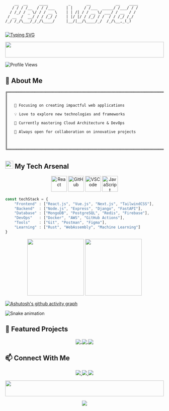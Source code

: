 # 
```

    __  __     ____         _       __           __    ____
   / / / /__  / / /___     | |     / /___  _____/ /___/ / /
  / /_/ / _ \/ / / __ \    | | /| / / __ \/ ___/ / __  / / 
 / __  /  __/ / / /_/ /    | |/ |/ / /_/ / /  / / /_/ /_/  
/_/ /_/\___/_/_/\____/     |__/|__/\____/_/  /_/\__,_(_)   
                                                           

```

<!-- เพิ่ม Animation ด้วย Typing Effect -->
[![Typing SVG](https://readme-typing-svg.herokuapp.com?font=Fira+Code&pause=1000&color=F7F7F7&random=false&width=435&lines=Full+Stack+Developer;Open+Source+Enthusiast;Always+Learning+New+Things)](https://git.io/typing-svg)

<!-- Wave Animation -->
<img width="100%" height="50" src="https://i.imgur.com/dBaSKWF.gif" />

<!-- Profile Views Counter -->
![Profile Views](https://komarev.com/ghpvc/?username=Kanchanop6509650229&color=blueviolet&style=flat-square)

## 🚀 About Me
```
╔══════════════════════════════════════════════════════════════════════════════╗
║                                                                              ║
║   🎯 Focusing on creating impactful web applications                         ║
║   💡 Love to explore new technologies and frameworks                         ║
║   🌱 Currently mastering Cloud Architecture & DevOps                         ║
║   🤝 Always open for collaboration on innovative projects                    ║
║                                                                              ║
╚══════════════════════════════════════════════════════════════════════════════╝
```

<!-- Tech Stack with Custom Animation -->
<h2>
  <img src="https://media2.giphy.com/media/QssGEmpkyEOhBCb7e1/giphy.gif?cid=ecf05e47a0n3gi1bfqntqmob8g9aid1oyj2wr3ds3mg700bl&rid=giphy.gif" width="25px"> 
  My Tech Arsenal
</h2>

<p align="center">
  <!-- Animated Tech Icons -->
  <img src="https://i.giphy.com/media/eNAsjO55tPbgaor7ma/200w.webp" width="50" title="React">
  <img src="https://i.giphy.com/media/KzJkzjggfGN5Py6nkT/200.webp" width="50" title="GitHub">
  <img src="https://i.giphy.com/media/IdyAQJVN2kVPNUrojM/200.webp" width="50" title="VSCode">
  <img src="https://media3.giphy.com/media/ln7z2eWriiQAllfVcn/200w.webp" width="50" title="JavaScript">
</p>

<!-- Skill Matrix -->
```javascript
const techStack = {
    "Frontend" : ["React.js", "Vue.js", "Next.js", "TailwindCSS"],
    "Backend"  : ["Node.js", "Express", "Django", "FastAPI"],
    "Database" : ["MongoDB", "PostgreSQL", "Redis", "Firebase"],
    "DevOps"   : ["Docker", "AWS", "GitHub Actions"],
    "Tools"    : ["Git", "Postman", "Figma"],
    "Learning" : ["Rust", "WebAssembly", "Machine Learning"] 
}
```

<!-- GitHub Stats with Animations -->
<div align="center">
  <img height="180em" src="https://github-readme-stats.vercel.app/api?username=Kanchanop6509650229&show_icons=true&theme=tokyonight&include_all_commits=true&count_private=true&border_radius=8&hide_border=true&bg_color=00000000"/>
  
  <img height="180em" src="https://github-readme-stats.vercel.app/api/top-langs/?username=Kanchanop6509650229&layout=compact&langs_count=7&theme=tokyonight&border_radius=8&hide_border=true&bg_color=00000000"/>
</div>

<!-- GitHub Activity Graph -->
[![Ashutosh's github activity graph](https://github-readme-activity-graph.vercel.app/graph?username=Kanchanop6509650229&theme=tokyo-night&hide_border=true)](https://github.com/ashutosh00710/github-readme-activity-graph)

<!-- Snake Animation -->
![Snake animation](https://github.com/YourGitHubUsername/YourGitHubUsername/blob/output/github-contribution-grid-snake.svg)

## 🌟 Featured Projects
<div align="center">
  <a href="https://github.com/Kanchanop6509650229/JotSlip">
    <img align="center" src="https://github-readme-stats.vercel.app/api/pin/?username=Kanchanop6509650229&repo=JotSlip&theme=tokyonight&hide_border=true&bg_color=00000000" />
  </a>
  <a href="https://github.com/Kanchanop6509650229/CS360-QWERTYUIOP">
    <img align="center" src="https://github-readme-stats.vercel.app/api/pin/?username=Kanchanop6509650229&repo=CS360-QWERTYUIOP&theme=tokyonight&hide_border=true&bg_color=00000000" />
  </a>
  <a href="https://github.com/Kanchanop6509650229/nodeJS_UnoCard">
    <img align="center" src="https://github-readme-stats.vercel.app/api/pin/?username=Kanchanop6509650229&repo=nodeJS_UnoCard&theme=tokyonight&hide_border=true&bg_color=00000000" />
  </a>
</div>

## 📫 Connect With Me
<p align="center">
  <a href="https://www.linkedin.com/in/kanchanop-buarod-a181142a0/">
    <img src="https://img.shields.io/badge/LinkedIn-0077B5?style=for-the-badge&logo=linkedin&logoColor=white" />
  </a>
  <a href="https://x.com/PMilkTeaNoSugar">
    <img src="https://img.shields.io/badge/Twitter-1DA1F2?style=for-the-badge&logo=twitter&logoColor=white" />
  </a>
  <a href="mailto:pahnkcn@gmail.com">
    <img src="https://img.shields.io/badge/Gmail-D14836?style=for-the-badge&logo=gmail&logoColor=white" />
  </a>
</p>

<!-- Footer Wave Animation -->
<img width="100%" height="50" src="https://i.imgur.com/dBaSKWF.gif" />

<!-- Profile Trophy -->
<p align="center">
  <a href="https://github.com/ryo-ma/github-profile-trophy">
    <img src="https://github-profile-trophy.vercel.app/?username=Kanchanop6509650229&theme=tokyonight&no-frame=true&no-bg=true&margin-w=4" />
  </a>
</p>
